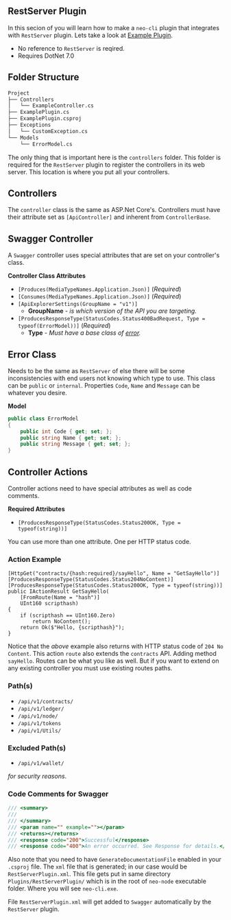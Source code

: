 ## RestServer Plugin
In this secion of you will learn how to make a `neo-cli` plugin that integrates with `RestServer`
plugin. Lets take a look at [Example Plugin](/examples/RestServerPlugin).

- No reference to `RestServer` is reqired.
- Requires DotNet 7.0

## Folder Structure
```bash
Project
├── Controllers
│   └── ExampleController.cs
├── ExamplePlugin.cs
├── ExamplePlugin.csproj
├── Exceptions
│   └── CustomException.cs
└── Models
    └── ErrorModel.cs
```
The only thing that is important here is the `controllers` folder. This folder is required for the `RestServer`
plugin to register the controllers in its web server. This location is where you put all your controllers.

## Controllers
The `controller` class is the same as ASP.Net Core's. Controllers must have their attribute set
as `[ApiController]` and inherent from `ControllerBase`.

## Swagger Controller
A `Swagger` controller uses special attributes that are set on your controller's class.

**Controller Class Attributes**
- `[Produces(MediaTypeNames.Application.Json)]` (_Required_)
- `[Consumes(MediaTypeNames.Application.Json)]` (_Required_)
- `[ApiExplorerSettings(GroupName = "v1")]`
  - **GroupName** - _is which version of the API you are targeting._
- `[ProducesResponseType(StatusCodes.Status400BadRequest, Type = typeof(ErrorModel))]` (_Required_)
  - **Type** - _Must have a base class of [error](#error-model)._

## Error Class
Needs to be the same as `RestServer` of else there will be some inconsistencies
with end users not knowing which type to use. This class can be `public` or `internal`.
Properties `Code`, `Name` and `Message` can be whatever you desire.

**Model**
```csharp
public class ErrorModel
{
    public int Code { get; set; };
    public string Name { get; set; };
    public string Message { get; set; };
}
```

## Controller Actions
Controller actions need to have special attributes as well as code comments.

**Required Attributes**
- `[ProducesResponseType(StatusCodes.Status200OK, Type = typeof(string))]`

You can use more than one attribute. One per HTTP status code.

### Action Example
```charp
[HttpGet("contracts/{hash:required}/sayHello", Name = "GetSayHello")]
[ProducesResponseType(StatusCodes.Status204NoContent)]
[ProducesResponseType(StatusCodes.Status200OK, Type = typeof(string))]
public IActionResult GetSayHello(
    [FromRoute(Name = "hash")]
    UInt160 scripthash)
{
    if (scripthash == UInt160.Zero)
        return NoContent();
    return Ok($"Hello, {scripthash}");
}
```
Notice that the _above_ example also returns with HTTP status code of `204 No Content`.
This action `route` also extends the `contracts` API. Adding method `sayHello`. Routes
can be what you like as well. But if you want to extend on any existing controller you
must use existing routes paths.

### Path(s)
- `/api/v1/contracts/`
- `/api/v1/ledger/`
- `/api/v1/node/`
- `/api/v1/tokens`
- `/api/v1/Utils/`

### Excluded Path(s)
- `/api/v1/wallet/`

_for security reasons_.

### Code Comments for Swagger
```csharp
/// <summary>
/// 
/// </summary>
/// <param name="" example=""></param>
/// <returns></returns>
/// <response code="200">Successful</response>
/// <response code="400">An error occurred. See Response for details.</response>
```

Also note that you need to have `GenerateDocumentationFile` enabled in your
`.csproj` file. The `xml` file that is generated; in our case would be `RestServerPlugin.xml`.
This file gets put in same directory `Plugins/RestServerPlugin/` which is in the root of `neo-node`
executable folder. Where you will see `neo-cli.exe`.

File `RestServerPlugin.xml` will get added to `Swagger` automatically by the `RestServer`
plugin.
